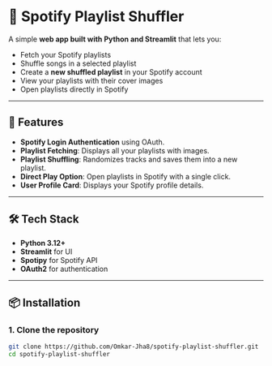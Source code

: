# 🎵 Spotify Playlist Shuffler

A simple **web app built with Python and Streamlit** that lets you:
- Fetch your Spotify playlists
- Shuffle songs in a selected playlist
- Create a **new shuffled playlist** in your Spotify account
- View your playlists with their cover images
- Open playlists directly in Spotify

---

## 🚀 Features
- **Spotify Login Authentication** using OAuth.
- **Playlist Fetching**: Displays all your playlists with images.
- **Playlist Shuffling**: Randomizes tracks and saves them into a new playlist.
- **Direct Play Option**: Open playlists in Spotify with a single click.
- **User Profile Card**: Displays your Spotify profile details.

---

## 🛠️ Tech Stack
- **Python 3.12+**
- **Streamlit** for UI
- **Spotipy** for Spotify API
- **OAuth2** for authentication

---

## 📦 Installation

### **1. Clone the repository**
```bash
git clone https://github.com/Omkar-Jha8/spotify-playlist-shuffler.git
cd spotify-playlist-shuffler
 
